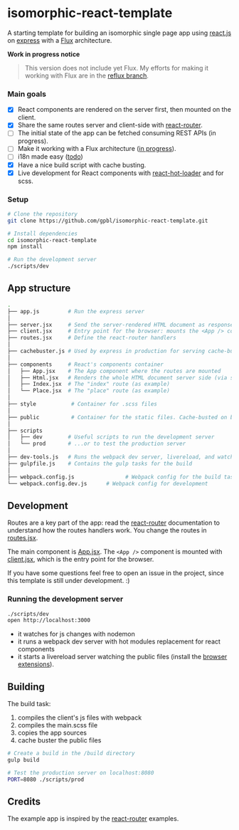 # isomorphic-react-template

A starting template for building an isomorphic single page app using [react.js](http://www.reactjs.org) on [express](http://www.expressjs.com) with a [Flux](http://facebook.github.io/flux/) architecture.

**Work in progress notice**

> This version does not include yet Flux. My efforts for making it working with Flux are in the [reflux branch](https://github.com/gpbl/isomorphic-react-template/tree/reflux).

### Main goals 

- [x] React components are rendered on the server first, then mounted on the client.
- [x] Share the same routes server and client-side with [react-router](https://github.com/rackt/react-router).
- [ ] The initial state of the app can be fetched consuming REST APIs (in progress).
- [ ] Make it working with a Flux architecture ([in progress](https://github.com/gpbl/isomorphic-react-template/issues/4)).
- [ ] i18n made easy  ([todo](https://github.com/gpbl/isomorphic-react-template/issues/2))
- [x] Have a nice build script with cache busting.
- [x] Live development for React components with [react-hot-loader](https://github.com/gaearon/react-hot-loader) and for scss.

### Setup

```bash
# Clone the repository
git clone https://github.com/gpbl/isomorphic-react-template.git

# Install dependencies
cd isomorphic-react-template
npm install

# Run the development server
./scripts/dev
```

## App structure

```bash
.
├── app.js         # Run the express server
│
├── server.jsx     # Send the server-rendered HTML document as response
├── client.jsx     # Entry point for the browser: mounts the <App /> component on document.body.
├── routes.jsx     # Define the react-router handlers 
│
├── cachebuster.js # Used by express in production for serving cache-busted URLs
│ 
├── components     # React's components container
│   ├── App.jsx    # The App component where the routes are mounted
│   ├── Html.jsx   # Renders the whole HTML document server side (via server.jsx)
│   ├── Index.jsx  # The "index" route (as example)
│   └── Place.jsx  # The "place" route (as example) 
│
├── style           # Container for .scss files
│
├── public          # Container for the static files. Cache-busted on build.
│
├── scripts
│   ├── dev        # Useful scripts to run the development server
│   └── prod       # ...or to test the production server
│
├── dev-tools.js   # Runs the webpack dev server, livereload, and watches for .scss changes
├── gulpfile.js    # Contains the gulp tasks for the build
│
├── webpack.config.js    			 # Webpack config for the build task
└── webpack.config.dev.js      # Webpack config for development

```

## Development 

Routes are a key part of the app: read the [react-router](https://github.com/rackt/react-router) documentation to understand how the routes handlers work. You change the routes in [routes.jsx](routes.jsx).

The main component is [App.jsx](components/App.jsx). The `<App />` component is mounted with [client.jsx](client.jsx), which is the entry point for the browser.

If you have some questions feel free to open an issue in the project, since this template is still under development. :)

### Running the development server

```bash
./scripts/dev
open http://localhost:3000
```

* it watches for js changes with nodemon
* it runs a webpack dev server with hot modules replacement for react components
* it starts a livereload server watching the public files (install the [browser extensions](http://feedback.livereload.com/knowledgebase/articles/86242-how-do-i-install-and-use-the-browser-extensions)).

## Building

The build task:

1. compiles the client's js files with webpack
2. compiles the main.scss file
2. copies the app sources
3. cache buster the public files

```bash
# Create a build in the /build directory
gulp build

# Test the production server on localhost:8080
PORT=8080 ./scripts/prod
```

## Credits

The example app is inspired by the [react-router](https://github.com/rackt/react-router) examples.
